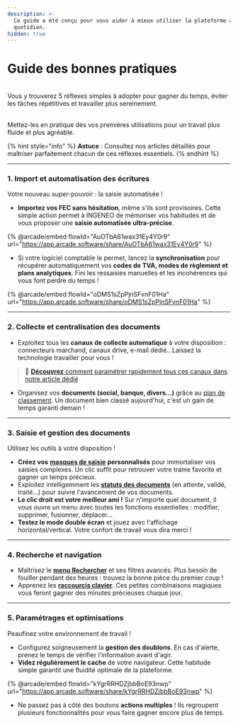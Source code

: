 ```yaml
---
description: >-
  Ce guide a été conçu pour vous aider à mieux utiliser la plateforme au
  quotidien.
hidden: true
---
```


# Guide des bonnes pratiques

\
Vous y trouverez 5 réflexes simples à adopter pour gagner du temps, éviter les tâches répétitives et travailler plus sereinement.

\
Mettez-les en pratique dès vos premières utilisations pour un travail plus fluide et plus agréable.

{% hint style="info" %}
**Astuce** : Consultez nos articles détaillés pour maîtriser parfaitement chacun de ces réflexes essentiels.
{% endhint %}

***

### 1. Import et automatisation des écritures

Votre nouveau super-pouvoir : la saisie automatisée !

* **Importez vos FEC sans hésitation**, même s'ils sont provisoires. Cette simple action permet à INGENEO de mémoriser vos habitudes et de vous proposer une **saisie automatisée ultra-précise**.

{% @arcade/embed flowId="AuOTbA61wax31Ey4Y0r9" url="https://app.arcade.software/share/AuOTbA61wax31Ey4Y0r9" %}

* Si votre logiciel comptable le permet, lancez la **synchronisation** pour récupérer automatiquement vos **codes de TVA, modes de règlement et plans analytiques**. Fini les ressaisies manuelles et les incohérences qui vous font perdre du temps !

{% @arcade/embed flowId="oDMS1sZpPjnSFvnF01Ha" url="https://app.arcade.software/share/oDMS1sZpPjnSFvnF01Ha" %}

***

### &#x20;2. Collecte et centralisation des documents



* Exploitez tous les **canaux de collecte automatique** à votre disposition : connecteurs marchand, canaux drive, e-mail dédié...Laissez la technologie travailler pour vous !

> 🔗 [**Découvrez** comment paramétrer rapidement tous ces canaux dans notre article dédié](../collecte-automatique/)&#x20;

* Organisez vos **documents (social, banque, divers...)** grâce au [plan de classement](../gestion-des-documents/classeur-de-plan-de-classement.md). Un document bien classé aujourd'hui, c'est un gain de temps garanti demain !

***

### 3. Saisie et gestion des documents

Utilisez les outils à votre disposition !

* **Créez vos** [**masques de saisie**](../gestion-des-documents/masque-de-saisie.md) **personnalisés** pour immortaliser vos saisies complexes. Un clic suffit pour retrouver votre trame favorite et gagner un temps précieux.
* Exploitez intelligemment les [**statuts des documents**](../processus-metiers/workflow/configurer-les-statuts-de-documents.md) (en attente, validé, traité...) pour suivre l'avancement de vos documents.
* **Le clic droit est votre meilleur ami !** Sur n'importe quel document, il vous ouvre un menu avec toutes les fonctions essentielles : modifier, supprimer, fusionner, déplacer...
* **Testez le mode double écran** et jouez avec l'affichage horizontal/vertical. Votre confort de travail vous dira merci !

***

### 4. Recherche et navigation

* Maîtrisez le [**menu Rechercher**](../gestion-des-documents/rechercher-un-document.md) et ses filtres avancés. Plus besoin de fouiller pendant des heures : trouvez la bonne pièce du premier coup !
* Apprenez les [**raccourcis clavier**](raccourcis-clavier.md). Ces petites combinaisons magiques vous feront gagner des minutes précieuses chaque jour.

***

### 5. Paramétrages et optimisations

Peaufinez votre environnement de travail !

* Configurez soigneusement la **gestion des doublons**. En cas d'alerte, prenez le temps de vérifier l'information avant d'agir.&#x20;
* **Videz régulièrement le cache** de votre navigateur. Cette habitude simple garantit une fluidité optimale de la plateforme.

{% @arcade/embed flowId="kYgrRRHDZjbbBoE93nwp" url="https://app.arcade.software/share/kYgrRRHDZjbbBoE93nwp" %}

* Ne passez pas à côté des boutons **actions multiples** ! Ils regroupent plusieurs fonctionnalités pour vous faire gagner encore plus de temps.
